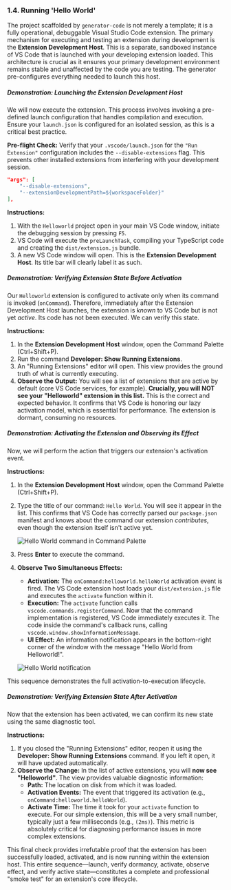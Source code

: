 ### **1.4. Running 'Hello World'**

The project scaffolded by `generator-code` is not merely a template; it is a fully operational, debuggable Visual Studio Code extension. The primary mechanism for executing and testing an extension during development is the **Extension Development Host**. This is a separate, sandboxed instance of VS Code that is launched with your developing extension loaded. This architecture is crucial as it ensures your primary development environment remains stable and unaffected by the code you are testing. The generator pre-configures everything needed to launch this host.

##### **Demonstration: Launching the Extension Development Host**

We will now execute the extension. This process involves invoking a pre-defined launch configuration that handles compilation and execution. Ensure your `launch.json` is configured for an isolated session, as this is a critical best practice.

**Pre-flight Check:** Verify that your `.vscode/launch.json` for the `"Run Extension"` configuration includes the `--disable-extensions` flag. This prevents other installed extensions from interfering with your development session.

```json
"args": [
    "--disable-extensions",
    "--extensionDevelopmentPath=${workspaceFolder}"
],
```

**Instructions:**

1.  With the `Helloworld` project open in your main VS Code window, initiate the debugging session by pressing `F5`.
2.  VS Code will execute the `preLaunchTask`, compiling your TypeScript code and creating the `dist/extension.js` bundle.
3.  A new VS Code window will open. This is the **Extension Development Host**. Its title bar will clearly label it as such.

##### **Demonstration: Verifying Extension State Before Activation**

Our `Helloworld` extension is configured to activate only when its command is invoked (`onCommand`). Therefore, immediately after the Extension Development Host launches, the extension is *known* to VS Code but is not yet *active*. Its code has not been executed. We can verify this state.

**Instructions:**

1.  In the **Extension Development Host** window, open the Command Palette (Ctrl+Shift+P).
2.  Run the command **Developer: Show Running Extensions**.
3.  An "Running Extensions" editor will open. This view provides the ground truth of what is currently executing.
4.  **Observe the Output:** You will see a list of extensions that are active by default (core VS Code services, for example). **Crucially, you will NOT see your "Helloworld" extension in this list.** This is the correct and expected behavior. It confirms that VS Code is honoring our lazy activation model, which is essential for performance. The extension is dormant, consuming no resources.

##### **Demonstration: Activating the Extension and Observing its Effect**

Now, we will perform the action that triggers our extension's activation event.

**Instructions:**

1.  In the **Extension Development Host** window, open the Command Palette (Ctrl+Shift+P).
2.  Type the title of our command: `Hello World`. You will see it appear in the list. This confirms that VS Code has correctly parsed our `package.json` manifest and knows about the command our extension *contributes*, even though the extension itself isn't active yet.

    ![Hello World command in Command Palette](https://code.visualstudio.com/assets/api/get-started/your-first-extension-command-palette.png)

3.  Press **Enter** to execute the command.
4.  **Observe Two Simultaneous Effects:**
    *   **Activation:** The `onCommand:helloworld.helloWorld` activation event is fired. The VS Code extension host loads your `dist/extension.js` file and executes the `activate` function within it.
    *   **Execution:** The `activate` function calls `vscode.commands.registerCommand`. Now that the command implementation is registered, VS Code immediately executes it. The code inside the command's callback runs, calling `vscode.window.showInformationMessage`.
    *   **UI Effect:** An information notification appears in the bottom-right corner of the window with the message "Hello World from Helloworld!".

    ![Hello World notification](https://code.visualstudio.com/assets/api/get-started/your-first-extension-information-message.png)

This sequence demonstrates the full activation-to-execution lifecycle.

##### **Demonstration: Verifying Extension State After Activation**

Now that the extension has been activated, we can confirm its new state using the same diagnostic tool.

**Instructions:**

1.  If you closed the "Running Extensions" editor, reopen it using the **Developer: Show Running Extensions** command. If you left it open, it will have updated automatically.
2.  **Observe the Change:** In the list of active extensions, you will **now see "Helloworld"**. The view provides valuable diagnostic information:
    *   **Path:** The location on disk from which it was loaded.
    *   **Activation Events:** The event that triggered its activation (e.g., `onCommand:helloworld.helloWorld`).
    *   **Activate Time:** The time it took for your `activate` function to execute. For our simple extension, this will be a very small number, typically just a few milliseconds (e.g., `(2ms)`). This metric is absolutely critical for diagnosing performance issues in more complex extensions.

This final check provides irrefutable proof that the extension has been successfully loaded, activated, and is now running within the extension host. This entire sequence—launch, verify dormancy, activate, observe effect, and verify active state—constitutes a complete and professional "smoke test" for an extension's core lifecycle.